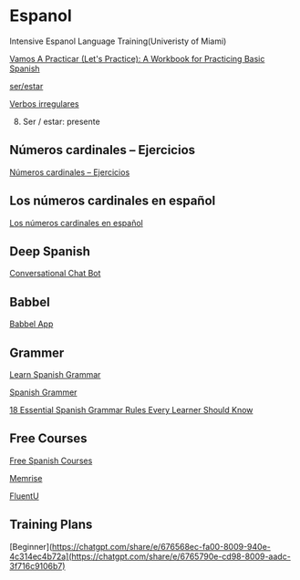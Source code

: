 # Espanol 
Intensive Espanol Language Training(Univeristy of Miami)

[Vamos A Practicar (Let's Practice): A Workbook for Practicing Basic Spanish ](https://www.amazon.com/Vamos-Practicar-Lets-Practice-Practicing/dp/0405472137)

[ser/estar](https://aprenderespanol.org/verbos/ser-estar.html)

[Verbos irregulares](https://www.spanishunicorn.com/verbos-irregulares-en-presente/)


8. Ser / estar: presente

## Números cardinales – Ejercicios
[Números cardinales – Ejercicios](https://espanol.lingolia.com/es/vocabulario/numeros-fechas-horas/numeros-cardinales/numeros-cardinales-ejercicios)

## Los números cardinales en español
[Los números cardinales en español](https://espanol.lingolia.com/es/vocabulario/numeros-fechas-horas/numeros-cardinales)

## Deep Spanish
[Conversational Chat Bot](https://www.bergesinstitutespanish.com/deep-spanish)

## Babbel
[Babbel App](https://get.babbel.com/promo_ame_usa-en_semnb_desktop_prices?learn_lang=QMS)

## Grammer
[Learn Spanish Grammar](https://preply.com/en/learn/spanish/grammar)

[Spanish Grammer](https://tildesites.bowdoin.edu/~eyepes/newgr/ats/)

[18 Essential Spanish Grammar Rules Every Learner Should Know](https://www.fluentu.com/blog/spanish/spanish-grammar-rules/#toc_1)

## Free Courses
[Free Spanish Courses](https://www.spanish.academy/blog/take-a-class-top-10-free-spanish-language-courses/)

[Memrise](https://app.memrise.com/)

[FluentU](https://www.fluentu.com/)

## Training Plans
[Beginner](https://chatgpt.com/share/e/676568ec-fa00-8009-940e-4c314ec4b72a](https://chatgpt.com/share/e/6765790e-cd98-8009-aadc-3f716c9106b7)


